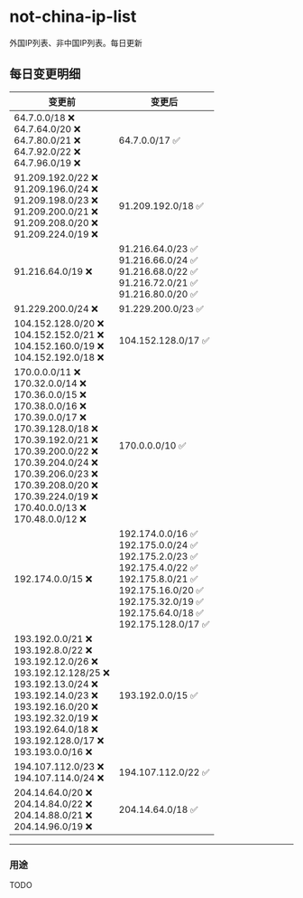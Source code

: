 # not-china-ip-list
外国IP列表、非中国IP列表。每日更新

每日变更明细
--------------------
|  变更前   | 变更后 |
|  ----  | ----  |
|  64.7.0.0/18 :x: <br> 64.7.64.0/20 :x: <br> 64.7.80.0/21 :x: <br> 64.7.92.0/22 :x: <br> 64.7.96.0/19 :x: <br> | 64.7.0.0/17 :white_check_mark: | 
|  91.209.192.0/22 :x: <br> 91.209.196.0/24 :x: <br> 91.209.198.0/23 :x: <br> 91.209.200.0/21 :x: <br> 91.209.208.0/20 :x: <br> 91.209.224.0/19 :x: <br> | 91.209.192.0/18 :white_check_mark: | 
|  91.216.64.0/19 :x:  | 91.216.64.0/23 :white_check_mark: <br> 91.216.66.0/24 :white_check_mark: <br> 91.216.68.0/22 :white_check_mark: <br> 91.216.72.0/21 :white_check_mark: <br> 91.216.80.0/20 :white_check_mark: <br>  | 
|  91.229.200.0/24 :x:  | 91.229.200.0/23 :white_check_mark: | 
|  104.152.128.0/20 :x: <br> 104.152.152.0/21 :x: <br> 104.152.160.0/19 :x: <br> 104.152.192.0/18 :x: <br> | 104.152.128.0/17 :white_check_mark: | 
|  170.0.0.0/11 :x: <br> 170.32.0.0/14 :x: <br> 170.36.0.0/15 :x: <br> 170.38.0.0/16 :x: <br> 170.39.0.0/17 :x: <br> 170.39.128.0/18 :x: <br> 170.39.192.0/21 :x: <br> 170.39.200.0/22 :x: <br> 170.39.204.0/24 :x: <br> 170.39.206.0/23 :x: <br> 170.39.208.0/20 :x: <br> 170.39.224.0/19 :x: <br> 170.40.0.0/13 :x: <br> 170.48.0.0/12 :x: <br> | 170.0.0.0/10 :white_check_mark: | 
|  192.174.0.0/15 :x:  | 192.174.0.0/16 :white_check_mark: <br> 192.175.0.0/24 :white_check_mark: <br> 192.175.2.0/23 :white_check_mark: <br> 192.175.4.0/22 :white_check_mark: <br> 192.175.8.0/21 :white_check_mark: <br> 192.175.16.0/20 :white_check_mark: <br> 192.175.32.0/19 :white_check_mark: <br> 192.175.64.0/18 :white_check_mark: <br> 192.175.128.0/17 :white_check_mark: <br>  | 
|  193.192.0.0/21 :x: <br> 193.192.8.0/22 :x: <br> 193.192.12.0/26 :x: <br> 193.192.12.128/25 :x: <br> 193.192.13.0/24 :x: <br> 193.192.14.0/23 :x: <br> 193.192.16.0/20 :x: <br> 193.192.32.0/19 :x: <br> 193.192.64.0/18 :x: <br> 193.192.128.0/17 :x: <br> 193.193.0.0/16 :x: <br> | 193.192.0.0/15 :white_check_mark: | 
|  194.107.112.0/23 :x: <br> 194.107.114.0/24 :x: <br> | 194.107.112.0/22 :white_check_mark: | 
|  204.14.64.0/20 :x: <br> 204.14.84.0/22 :x: <br> 204.14.88.0/21 :x: <br> 204.14.96.0/19 :x: <br> | 204.14.64.0/18 :white_check_mark: | 

--------------------
### 用途
TODO

